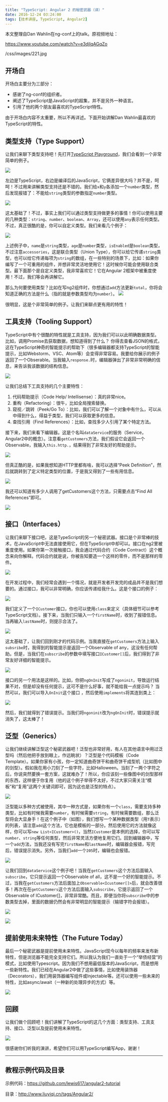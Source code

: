 ```yaml
---
title: "TypeScript: Angular 2 的秘密武器（译）"
date: 2016-12-24 03:24:00
tags: [技术讲座, TypeScript, Angular2]
---
```


本文整理自Dan Wahlin在ng-conf上的talk。原视频地址：

https://www.youtube.com/watch?v=e3djIqAGqZo

/css/images/221.jpg

<!--more-->

## 开场白

开场白主要分为三部分：

- 感谢了ng-conf的组织者。
- 阐述了TypeScript是JavaScript的超集，并不是另外一种语言。
- 引用了他的两个朋友最喜欢的TypeScript特性。

由于开场白内容不太重要，所以不再详述。下面开始讲解Dan Wahlin最喜欢的TypeScript的特性。

## 类型支持（Type Support）

让我们来聊下类型支持吧！先打开[TypeScript Playground](https://www.typescriptlang.org/play/)，我们会看到一个非常简单的例子。

![](/css/images/222.jpg)


左边是TypeScript，右边是编译后的JavaScript，它俩差异很大吗？并不是，呵呵！不过用来讲解类型支持还是不错的。我们给`x`和`y`各添加一个`number`类型，然后发现报错了：不能给`string`类型的参数指定`number`类型。

![](/css/images/223.jpg)

这太基础了！不过，事实上我们可以通过类型支持做更多的事情！你可以使用主要的几种类型：`string`、`number`、`boolean`、`Array`，还可以使用`any`表示任何类型。不过，真正很酷的是，你可以自定义类型。我们来看几个例子：

![](/css/images/224.jpg)

上述例子中，`name`是`string`类型，`age`是`number`类型，`isEnabled`是`boolean`类型，不过注意`accessories`，这是联合类型（Union Type），你可以给它传递`string`类型，也可以给它传递每项为`string`的数组，在一些特别的场景下，比如：如果你编写了一个可重用的组件，并想非常灵活地使用它！这时候你可能会使用联合类型。最下面那个是自定义类型，我非常喜欢它！它在Angular 2框架中被重度使用！不过，我们等会再讲解它。

那么为何要使用类型？比如在写ng2组件时，你想通过`add`方法更新`total`，你将会知道正确的方法是什么（指的就是参数类型均为`number`）。
![](/css/images/225.jpg)

很明显，这是个非常简单的例子。让我们来聊点更有用的特性！

## 工具支持（Tooling Support）

TypeScript中有个很酷的特性就是工具支持，因为我们可以以此明确数据类型。比如，调用Promise去获取数据，想知道得到了什么？ 你得去查看JSON的格式，这在TypeScript神奇的智能提示的帮助下（很多编辑器都支持TypeScript的智能提示，比如Webstorm、VSC、Atom等）会变得非常容易。我要给你展示的例子返回了一个Obserable。当我输入`response.`时，编辑器弹出了非常非常明确的信息，来告诉我该数据的结构信息。

![](/css/images/226.jpg)

让我们总结下工具支持的几个主要特性：

1. 代码帮助提示（Code Help/ Intellisense）：真的非常nice。
2. 重构（Refactoring）：很牛，比如全局搜索替换。
3. 窥视／跳转（Peek/Go To）：比如，我们可以了解一个对象中有什么，可以从中得到什么，得益于类型，我们可以获取更多的信息。
4. 查找引用（Find References）：比如，查找多少人引用了某个特定方法。

接下来，我们来看下编辑器。这是个名叫`dataService`的服务（Service，Angular2中的概念）。注意看`getCustomers`方法，我们假设它会返回一个Observable，我输入`this.http.`，结果得到了非常友好的帮助提示。

![](/css/images/227.jpg)

但真正酷的是，如果我想知道HTTP里都有啥，我可以选择“Peek Definition”，然后就跳转到了定义特定类型的位置，于是我又得到了一些有用信息。

![](/css/images/228.jpg)

我还可以知道有多少人调用了getCustomers这个方法，只需要点击“Find All References”即可。

![](/css/images/229.jpg)


## 接口（Interfaces）

让我们来聊下接口吧，这是TypeScript的另一个秘密武器。接口是个非常棒的技术，在JavaScript中无法直接使用它，但在TypeScript中却可以。接口在ng2里被重度使用。如果你第一次接触接口，我会通过代码合约（Code Contract）这个概念来向你解释。代码合约就是说，你被告知要造一个这样的零件，而不是那样的零件。

![](/css/images/230.jpg)

在开发过程中，我们经常会遇到一个情况，就是开发者开发完的成品并不是我们想要的。通过接口，我可以非常明确，你应该传递给我什么。这是个接口的例子：

![](/css/images/231.jpg)

我们定义了一个`ICustomer`接口，你也可以使用`class`来定义（具体细节可以参考TypeScript文档）。接下来，当我们只输入一个`firstName`时，收到了报错信息。当再输入`lastName`时，则提示合法了。

![](/css/images/232.jpg)

这太基础了，让我们回到刚才的代码示例。当我直接在`getCustomers`方法上输入`subsribe`时，我得到的智能提示是返回一个Observable of any，这没有任何帮助。但是，当我们在`subscribe`的参数中填写接口`ICustomer[]`后，我们得到了非常友好详细的智能提示。

![](/css/images/233.jpg)

接口的另一个用法是这样的。比如，你把`ngOnInit`写成了`ngoninit`，导致运行结果不对，但是却没有任何提示，这可不是什么好事，就不能给我一点提示吗？ 当然可以，我们可以导入`OnInit`这个接口 ，然后使用`implements`将其连到类上：

![](/css/images/234.jpg)

然后，我们就得到了错误提示。当我们将`ngoninit`改为`ngOnInit`时，错误提示就消失了，这太棒了！

## 泛型（Generics）

让我们继续讲解泛型这个秘密武器吧！泛型也非常好用，有人在其他语言中用过泛型吗（然后他把手放到眼上，作远眺状）？泛型是个代码模板（Code Template）。如果你家有小孩，你一定知道曲奇饼干和曲奇饼干成型机（比如图中的剑型）。假如我在用小刀刻了一些字符，比如Halloween。当刻了一两个字符之后，你说突然要换一套方案，这就难办了！所以，你应该刻一些像图中的剑型那样的东西，这样便于你复用（他的这个例子举得不太好，不过大家只需关注“模板”和“复用”这两个关键词即可，因为这也是泛型的特点）。

![](/css/images/235.jpg)

泛型能以多种方式被使用，其中一种方式是，如果你有一个`class`，需要支持多种类型，比如有时候我需要`number`，有时候需要`string`，有时候需要数组，那么泛型将会大显身手！在这个例子中（如图），我们想写一个某种数据类型（用`T`表示）的列表，请注意`add`这个方法，它也是模板的一部分。然后使用它的方法就像这样，你可以写`new List<ICustomer>()`，当然`ICustomer`是本例的选择，你可以写`number`、`string`等任何类型，然后非常灵活方便地复用它们。回到编辑器中，写一个`add`方法，当我还没有写完`firstName`和`lastName`时，编辑器会报错，写完后，错误提示消失。另外，当我们`add`一个`205`时，编辑也会报错。

![](/css/images/236.jpg)

让我们回到`dataService`这个例子吧！当我在`getCustomers`这个方法后面输入`subscribe`，它只提示返回一个Observable of all，这不是一个好的智能提示。不过，当我在`getCustomers`方法后面加上`Observable<Icustomer[]>`后，就会改善很多！再次在在`getCustomers`这个方法后面输入`subscribe`，它提示返回了一个Observable of ICustomer[]，非常非常酷。而且，即便当你将`subscribe`中的参数类型去掉，里面的数据仍然会有非常明显的智能提示（输错字符会报错）。

![](/css/images/237.jpg)

![](/css/images/238.jpg)

## 提前使用未来特性（The Future Today）

最后一个秘密武器是提前使用未来特性。JavaScript现今以每年的频率来发布新特性，但是浏览器不能完全支持它们。所以我认为我们一直处于一个“举债经营”的模式，比如使用Typescript。因为我们不想用最低版本的JavaScript，而是想用一些新特性。我们已经在Angular2中做了这些事情，比如使用装饰器（Decorators），我们用装饰器编写组件或Injectable等。还可以使用一些未来的特性，比如async/await（一种新的处理异步的方式）等。

![](/css/images/239.jpg)

## 回顾

让我们做个回顾吧！我们讲解了TypeScript的这几个方面：类型支持、工具支持、接口、泛型以及提前使用未来特性。

![](/css/images/240.jpg)

很感谢你们听我的演讲，希望你们可以用TypeScript编写App，谢谢！

---

## 教程示例代码及目录

示例代码：<https://github.com/lewis617/angular2-tutorial>

目录：<http://www.liuyiqi.cn/tags/Angular2/>
